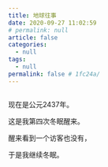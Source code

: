 ```yaml
---
title: 地球往事
date: 2020-09-27 11:02:59
# permalink: null
article: false
categories: 
  - null
tags: 
  - null
permalink: false # 1fc24a/
---
```


<img :src="$withBase('/images/poster08.jpeg')" width="auto"/>

现在是公元2437年。

这是我第四次冬眠醒来。

醒来看到一个访客也没有，

于是我继续冬眠。